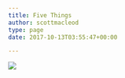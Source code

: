 ```yaml
---
title: Five Things
author: scottmacleod
type: page
date: 2017-10-13T03:55:47+00:00

---
```

<div>
  <img src="http://static1.squarespace.com/static/58819025e4fcb52dcfa8f686/5881bf8f9de4bbdf08d83b5f/5913cb72e6f2e10a5cac575a/1494469497750/fivethings.png" />
</div>